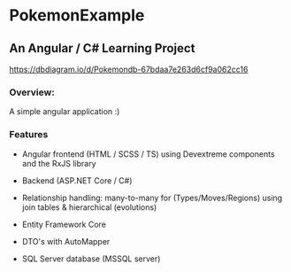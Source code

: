 # PokemonExample
## An Angular / C# Learning Project
https://dbdiagram.io/d/Pokemondb-67bdaa7e263d6cf9a062cc16

### Overview:
A simple angular application :)

### Features
- Angular frontend (HTML / SCSS / TS) using Devextreme components and the RxJS library

- Backend (ASP.NET Core / C#)

- Relationship handling: many-to-many for (Types/Moves/Regions) using join tables & hierarchical (evolutions)

- Entity Framework Core

- DTO's with AutoMapper

- SQL Server database (MSSQL server)
